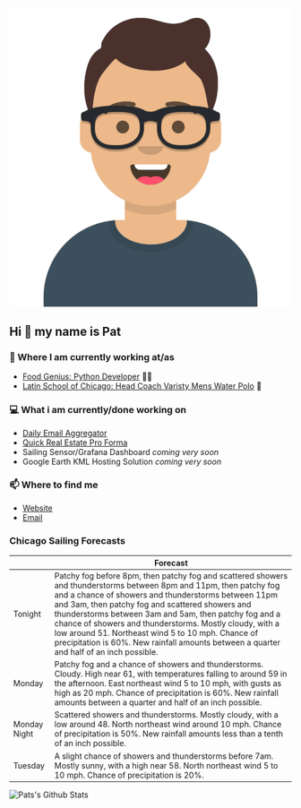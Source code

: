 [![Social banner for p-j-falconer](https://raw.githubusercontent.com/P-J-FALCONER/P-J-FALCONER/master/assets/avataaars.svg)](https://patfalconer.com/)
## Hi :wave: my name is Pat

### 💼 Where I am currently working at/as
- [Food Genius: Python Developer](https://getfoodgenius.com/) 🍔🐍
- [Latin School of Chicago: Head Coach Varisty Mens Water Polo](https://www.latinschool.org/) 🤽


### 💻 What i am currently/done working on
 - [Daily Email Aggregator](https://github.com/P-J-FALCONER/dott_daily_mail)
 - [Quick Real Estate Pro Forma](https://github.com/P-J-FALCONER/henry)
 - Sailing Sensor/Grafana Dashboard *coming very soon*
 - Google Earth KML Hosting Solution *coming very soon*

### 📫 Where to find me
 - [Website](https://patfalconer.com/)
 - [Email](mailto:patrick.j.falconer@gmail.com)


### Chicago Sailing Forecasts
|   | Forecast  |
|---|---|
| Tonight | Patchy fog before 8pm, then patchy fog and scattered showers and thunderstorms between 8pm and 11pm, then patchy fog and a chance of showers and thunderstorms between 11pm and 3am, then patchy fog and scattered showers and thunderstorms between 3am and 5am, then patchy fog and a chance of showers and thunderstorms. Mostly cloudy, with a low around 51. Northeast wind 5 to 10 mph. Chance of precipitation is 60%. New rainfall amounts between a quarter and half of an inch possible. |
| Monday | Patchy fog and a chance of showers and thunderstorms. Cloudy. High near 61, with temperatures falling to around 59 in the afternoon. East northeast wind 5 to 10 mph, with gusts as high as 20 mph. Chance of precipitation is 60%. New rainfall amounts between a quarter and half of an inch possible. |
| Monday Night | Scattered showers and thunderstorms. Mostly cloudy, with a low around 48. North northeast wind around 10 mph. Chance of precipitation is 50%. New rainfall amounts less than a tenth of an inch possible. |
| Tuesday | A slight chance of showers and thunderstorms before 7am. Mostly sunny, with a high near 58. North northeast wind 5 to 10 mph. Chance of precipitation is 20%. |

![Pats's Github Stats](https://github-readme-stats.vercel.app/api?username=p-j-falconer&show_icons=true&theme=radical)
